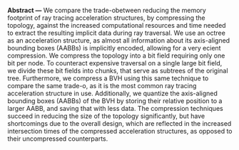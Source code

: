**Abstract —** We compare the trade-obetween reducing the memory footprint of ray tracing acceleration structures, by compressing the topology, against the increased computational resources and time needed to extract the resulting implicit data during ray traversal. We use an octree as an acceleration structure, as almost all information about its axis-aligned bounding boxes (AABBs) is implicitly encoded, allowing for a very ecient compression. We compress the topology into a bit field requiring only one bit per node. To counteract expensive traversal on a single large bit field, we divide these bit fields into chunks, that serve as subtrees of the original tree. Furthermore, we compress a BVH using this same technique to compare the same trade-o, as it is the most common ray tracing acceleration structure in use. Additionally, we quantize the axis-aligned bounding boxes (AABBs) of the BVH by storing their relative position to a larger AABB, and saving that with less data. The compression techniques succeed in reducing the size of the topology significantly, but have shortcomings due to the overall design, which are reflected in the increased intersection times of the compressed acceleration structures, as opposed to their uncompressed counterparts.
<br /><br />